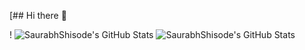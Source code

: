 [## Hi there 👋

<!--
**SaurabhShisode/SaurabhShisode** is a ✨ _special_ ✨ repository because its `README.md` (this file) appears on your GitHub profile.

Here are some ideas to get you started:

- 🔭 I’m currently working on ...
- 🌱 I’m currently learning ...
- 👯 I’m looking to collaborate on ...
- 🤔 I’m looking for help with ...
- 💬 Ask me about ...
- 📫 How to reach me: ...
- 😄 Pronouns: ...
- ⚡ Fun fact: ...
-->!
<img src="https://github-readme-stats.vercel.app/api?username=SaurabhShisode&theme=react&show_icons=true&hide_border=true&count_private=true" alt="SaurabhShisode's GitHub Stats" />
<img src="https://github-readme-stats.vercel.app/api/top-langs/?username=SaurabhShisode&theme=react&show_icons=true&hide_border=true&layout=compact" alt="SaurabhShisode's GitHub Stats" />
